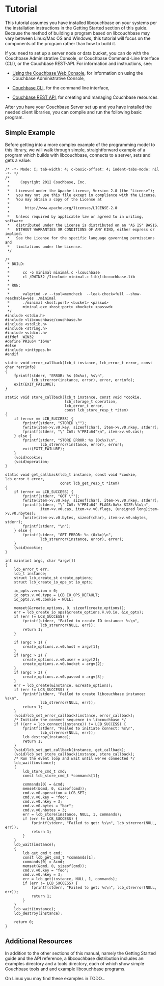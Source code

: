 # Tutorial

This tutorial assumes you have installed libcouchbase on your systems per the
installation instructions in the Getting Started section of this guide. Because
the method of building a program based on libcouchbase may vary between
Linux/Mac OS and Windows, this tutorial will focus on the components of the
program rather than how to build it.

If you need to set up a server node or data bucket, you can do with the
Couchbase Administrative Console, or Couchbase Command-Line Interface (CLI), or
the Couchbase REST-API. For information and instructions, see:

 * [Using the Couchbase Web
   Console](http://www.couchbase.com/docs/couchbase-manual-1.8/couchbase-introduction.html),
   for information on using the Couchbase Administrative Console,

 * [Couchbase
   CLI](http://www.couchbase.com/docs/couchbase-manual-1.8/couchbase-admin-web-console.html),
   for the command line interface,

 * [Couchbase REST
   API](http://www.couchbase.com/docs/couchbase-manual-1.8/couchbase-admin-restapi.html),
   for creating and managing Couchbase resources.

After you have your Couchbase Server set up and you have installed the needed
client libraries, you can compile and run the following basic program.

<a id="simple_example"></a>

## Simple Example

Before getting into a more complex example of the programming model to this
library, we will walk through simple, straightforward example of a program which
builds with libcouchbase, connects to a server, sets and gets a value:


```
/* -*- Mode: C; tab-width: 4; c-basic-offset: 4; indent-tabs-mode: nil -*- */
/*
 *     Copyright 2012 Couchbase, Inc.
 *
 *   Licensed under the Apache License, Version 2.0 (the "License");
 *   you may not use this file except in compliance with the License.
 *   You may obtain a copy of the License at
 *
 *       http://www.apache.org/licenses/LICENSE-2.0
 *
 *   Unless required by applicable law or agreed to in writing, software
 *   distributed under the License is distributed on an "AS IS" BASIS,
 *   WITHOUT WARRANTIES OR CONDITIONS OF ANY KIND, either express or implied.
 *   See the License for the specific language governing permissions and
 *   limitations under the License.
 */

/*
 * BUILD:
 *
 *      cc -o minimal minimal.c -lcouchbase
 *      cl /DWIN32 /Iinclude minimal.c lib\libcouchbase.lib
 *
 * RUN:
 *
 *      valgrind -v --tool=memcheck  --leak-check=full --show-reachable=yes ./minimal
 *      ./minimal <host:port> <bucket> <passwd>
 *      mininal.exe <host:port> <bucket> <passwd>
 */
#include <stdio.h>
#include <libcouchbase/couchbase.h>
#include <stdlib.h>
#include <string.h>
#include <stdint.h>
#ifdef _WIN32
#define PRIu64 "I64u"
#else
#include <inttypes.h>
#endif

static void error_callback(lcb_t instance, lcb_error_t error, const char *errinfo)
{
    fprintf(stderr, "ERROR: %s (0x%x), %s\n",
            lcb_strerror(instance, error), error, errinfo);
    exit(EXIT_FAILURE);
}

static void store_callback(lcb_t instance, const void *cookie,
                           lcb_storage_t operation,
                           lcb_error_t error,
                           const lcb_store_resp_t *item)
{
    if (error == LCB_SUCCESS) {
        fprintf(stderr, "STORED \"");
        fwrite(item->v.v0.key, sizeof(char), item->v.v0.nkey, stderr);
        fprintf(stderr, "\" CAS: %"PRIu64"\n", item->v.v0.cas);
    } else {
        fprintf(stderr, "STORE ERROR: %s (0x%x)\n",
                lcb_strerror(instance, error), error);
        exit(EXIT_FAILURE);
    }
    (void)cookie;
    (void)operation;
}

static void get_callback(lcb_t instance, const void *cookie, lcb_error_t error,
                         const lcb_get_resp_t *item)
{
    if (error == LCB_SUCCESS) {
        fprintf(stderr, "GOT \"");
        fwrite(item->v.v0.key, sizeof(char), item->v.v0.nkey, stderr);
        fprintf(stderr, "\" CAS: %"PRIu64" FLAGS:0x%x SIZE:%lu\n",
                item->v.v0.cas, item->v.v0.flags, (unsigned long)item->v.v0.nbytes);
        fwrite(item->v.v0.bytes, sizeof(char), item->v.v0.nbytes, stderr);
        fprintf(stderr, "\n");
    } else {
        fprintf(stderr, "GET ERROR: %s (0x%x)\n",
                lcb_strerror(instance, error), error);
    }
    (void)cookie;
}

int main(int argc, char *argv[])
{
    lcb_error_t err;
    lcb_t instance;
    struct lcb_create_st create_options;
    struct lcb_create_io_ops_st io_opts;

    io_opts.version = 0;
    io_opts.v.v0.type = LCB_IO_OPS_DEFAULT;
    io_opts.v.v0.cookie = NULL;

    memset(&create_options, 0, sizeof(create_options));
    err = lcb_create_io_ops(&create_options.v.v0.io, &io_opts);
    if (err != LCB_SUCCESS) {
        fprintf(stderr, "Failed to create IO instance: %s\n",
                lcb_strerror(NULL, err));
        return 1;
    }

    if (argc > 1) {
        create_options.v.v0.host = argv[1];
    }
    if (argc > 2) {
        create_options.v.v0.user = argv[2];
        create_options.v.v0.bucket = argv[2];
    }
    if (argc > 3) {
        create_options.v.v0.passwd = argv[3];
    }
    err = lcb_create(&instance, &create_options);
    if (err != LCB_SUCCESS) {
        fprintf(stderr, "Failed to create libcouchbase instance: %s\n",
                lcb_strerror(NULL, err));
        return 1;
    }
    (void)lcb_set_error_callback(instance, error_callback);
    /* Initiate the connect sequence in libcouchbase */
    if ((err = lcb_connect(instance)) != LCB_SUCCESS) {
        fprintf(stderr, "Failed to initiate connect: %s\n",
                lcb_strerror(NULL, err));
        lcb_destroy(instance);
        return 1;
    }
    (void)lcb_set_get_callback(instance, get_callback);
    (void)lcb_set_store_callback(instance, store_callback);
    /* Run the event loop and wait until we've connected */
    lcb_wait(instance);
    {
        lcb_store_cmd_t cmd;
        const lcb_store_cmd_t *commands[1];

        commands[0] = &cmd;
        memset(&cmd, 0, sizeof(cmd));
        cmd.v.v0.operation = LCB_SET;
        cmd.v.v0.key = "foo";
        cmd.v.v0.nkey = 3;
        cmd.v.v0.bytes = "bar";
        cmd.v.v0.nbytes = 3;
        err = lcb_store(instance, NULL, 1, commands);
        if (err != LCB_SUCCESS) {
            fprintf(stderr, "Failed to get: %s\n", lcb_strerror(NULL, err));
            return 1;
        }
    }
    lcb_wait(instance);
    {
        lcb_get_cmd_t cmd;
        const lcb_get_cmd_t *commands[1];
        commands[0] = &cmd;
        memset(&cmd, 0, sizeof(cmd));
        cmd.v.v0.key = "foo";
        cmd.v.v0.nkey = 3;
        err = lcb_get(instance, NULL, 1, commands);
        if (err != LCB_SUCCESS) {
            fprintf(stderr, "Failed to get: %s\n", lcb_strerror(NULL, err));
            return 1;
        }
    }
    lcb_wait(instance);
    lcb_destroy(instance);

    return 0;
}
```



<a id="additional_resources"></a>

## Additional Resources

In addition to the other sections of this manual, namely the Getting Started
guide and the API reference, a libcouchbase distribution includes an examples
directory and a tools directory, each of which show simple Couchbase tools and
and example libcouchbase programs.

On Linux you may find these examples in TODO...

<a id="couchbase-sdk-c-api-introduction"></a>
